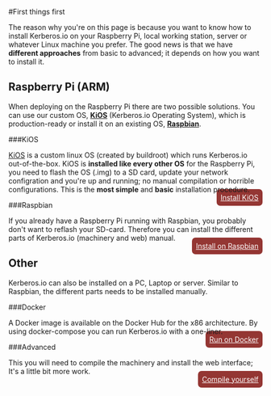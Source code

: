 #First things first

The reason why you're on this page is because you want to know how to install Kerberos.io on your Raspberry Pi, local working station, server or whatever Linux machine you prefer. The good news is that we have **different approaches** from basic to advanced; it depends on how you want to install it.

## Raspberry Pi (ARM)

When deploying on the Raspberry Pi there are two possible solutions. You can use our custom OS, [**KiOS**](installation/KiOS) (Kerberos.io Operating System), which is production-ready or install it on an existing OS, [**Raspbian**](installation/Raspbian).

###KiOS

[KiOS](https://github.com/kerberos-io/kios) is a custom linux OS (created by buildroot) which runs Kerberos.io out-of-the-box. KiOS is **installed like every other OS** for the Raspberry Pi, you need to flash the OS (.img) to a SD card, update your network configration and you're up and running; no manual compilation or horrible configurations. This is the **most simple** and **basic** installation procedure.

<div style="float:right;margin-top:-15px;"><a href="installation/KiOS" style="color:#fff;background-color:#943633;border-radius:7px;padding:8px;">Install KiOS</a></div>

###Raspbian

If you already have a Raspberry Pi running with Raspbian, you probably don't want to reflash your SD-card. Therefore you can install the different parts of Kerberos.io (machinery and web) manual.

<div style="float:right;margin-top:-15px;"><a href="installation/Raspbian" style="color:#fff;background-color:#943633;border-radius:7px;padding:8px;">Install on Raspbian</a></div>

## Other

Kerberos.io can also be installed on a PC, Laptop or server. Similar to Raspbian, the different parts needs to be installed manually.

###Docker

A Docker image is available on the Docker Hub for the x86 architecture. By using docker-compose you can run Kerberos.io with a one-liner. 

<div style="float:right;margin-top:-15px;"><a href="installation/Docker" style="color:#fff;background-color:#943633;border-radius:7px;padding:8px;">Run on Docker</a></div>

###Advanced

This you will need to compile the machinery and install the web interface; It's a little bit more work.

<div style="float:right;margin-top:-15px;"><a href="installation/advanced" style="color:#fff;background-color:#943633;border-radius:7px;padding:8px;">Compile yourself</a></div>
